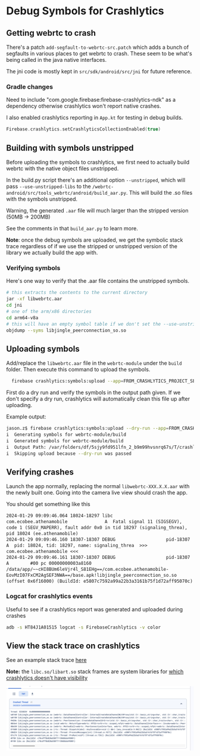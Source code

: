 # Debug Symbols for Crashlytics

## Getting webrtc to crash
There's a patch `add-segfault-to-webrtc-src.patch` which adds a bunch of segfaults in various places to get webrtc to crash. These seem to be what's being called in the java native interfaces. 

The jni code is mostly kept in `src/sdk/android/src/jni` for future reference.

### Gradle changes
Need to include "com.google.firebase:firebase-crashlytics-ndk" as a dependency otherwise crashlytics won't report native crashes.

I also enabled crashlytics reporting in `App.kt` for testing in debug builds.

```kotlin
Firebase.crashlytics.setCrashlyticsCollectionEnabled(true)
```

## Building with symbols unstripped
Before uploading the symbols to crashlytics, we first need to actually build webrtc with the native object files unstripped. 

In the build.py script there's an additional option `--unstripped`, which will pass `--use-unstripped-libs` to the `/webrtc-android/src/tools_webrtc/android/build_aar.py`. This will build the .so files with the symbols unstripped.

Warning, the generated `.aar` file will much larger than the stripped version (50MB -> 200MB)

See the comments in that `build_aar.py` to learn more. 

**Note**: once the debug symbols are uploaded, we get the symbolic stack trace regardless of if we use the stripped or unstripped version of the library we actually build the app with.

### Verifying symbols
Here's one way to verify that the .aar file contains the unstripped symbols.

```bash
# this extracts the contents to the current directory
jar -xf libwebrtc.aar
cd jni
# one of the arm/x86 directories
cd arm64-v8a
# this will have an empty symbol table if we don't set the --use-unstripped-libs option
objdump --syms libjingle_peerconnection_so.so
```

## Uploading symbols
Add/replace the `libwebrtc.aar` file in the `webrtc-module` under the `build` folder. Then execute this command to upload the symbols. 


```bash
  firebase crashlytics:symbols:upload --app=FROM_CRASHLYTICS_PROJECT_SETTINGS webrtc-module/build
```

First do a dry run and verify the symbols in the output path given. If we don't specify a dry run, crashlytics will automatically clean this file up after uploading.

Example output:
```bash
jason.z$ firebase crashlytics:symbols:upload --dry-run --app=FROM_CRASHLYTICS_PROJECT_SETTINGS webrtc-module/build
i  Generating symbols for webrtc-module/build
i  Generated symbols for webrtc-module/build
i  Output Path: /var/folders/df/5sjy9fd951lfn_2_b9m99hvsnrq67s/T/crashlytics-406a37cc-e90f-4bb1-9681-fcf4443726c3/nativeSymbols/1-650884121576-android-a13e0ef8b687ff32/breakpad
i  Skipping upload because --dry-run was passed
```

## Verifying crashes
Launch the app normally, replacing the normal `libwebrtc-XXX.X.X.aar` with the newly built one. Going into the camera live view should crash the app.

You should get something like this
```
2024-01-29 09:09:46.064 18024-18297 libc                    com.ecobee.athenamobile              A  Fatal signal 11 (SIGSEGV), code 1 (SEGV_MAPERR), fault addr 0x0 in tid 18297 (signaling_threa), pid 18024 (ee.athenamobile)
2024-01-29 09:09:46.160 18307-18307 DEBUG                   pid-18307                            A  pid: 18024, tid: 18297, name: signaling_threa  >>> com.ecobee.athenamobile <<<
2024-01-29 09:09:46.161 18307-18307 DEBUG                   pid-18307                            A        #00 pc 00000000003a8160  /data/app/~~cHI8BUm6leVjr4l_S81EHg==/com.ecobee.athenamobile-EovMzI07FxCM2AgSEF3NWA==/base.apk!libjingle_peerconnection_so.so (offset 0x6f16000) (BuildId: e5807c7592a99a22b3a3161b75f1d72aff95070c)

```

### Logcat for crashlytics events
Useful to see if a crashlytics report was generated and uploaded during crashes

```bash
adb -s HT84J1A01515 logcat -s FirebaseCrashlytics -v color
```

## View the stack trace on crashlytics
See an example stack trace [here](https://console.firebase.google.com/u/0/project/ecobee-dev/crashlytics/app/android:com.ecobee.athenamobile/issues/d088ac2faef59a8d0f64c32d4f3c22d5?time=last-seven-days&sessionEventKey=65b7b1a0008b00014668491c2768956c_1907967860473654665)

**Note:** the `libc.so/libart.so` stack frames are system libraries for [which crashlytics doesn't have visibility](https://groups.google.com/g/firebase-talk/c/9TFRAoEUauU)


![Crashlytics stack trace](img/debug-symbols-crashlytics-screenshot.png)
